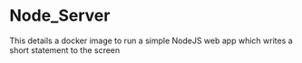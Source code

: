 # Node_Server
This details a docker image to run a simple NodeJS web app which writes a short statement to the screen
